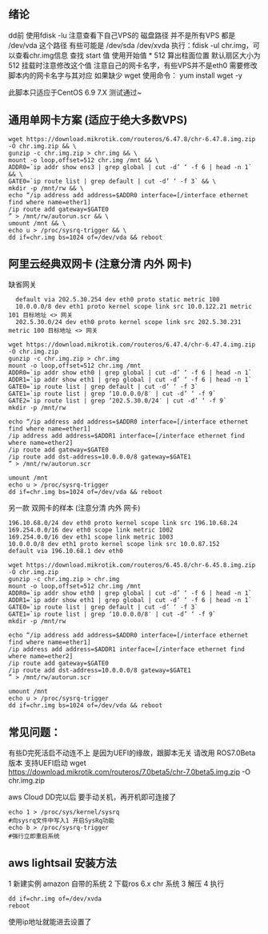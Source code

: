 
## 绪论
dd前 使用fdisk -lu 注意查看下自己VPS的 磁盘路径 并不是所有VPS 都是 /dev/vda 这个路径 有些可能是 /dev/sda /dev/xvda
执行：fdisk -ul chr.img，可以查看chr.img信息 查找 start 值 使用开始值 * 512 算出柱面位置 默认扇区大小为512 挂载时注意修改这个值
注意自己的网卡名字，有些VPS并不是eth0 需要修改脚本内的网卡名字与其对应
如果缺少 wget 使用命令： yum install wget -y

此脚本只适应于CentOS 6.9 7.X 测试通过~

## 通用单网卡方案 (适应于绝大多数VPS)
```
wget https://download.mikrotik.com/routeros/6.47.8/chr-6.47.8.img.zip -O chr.img.zip && \
gunzip -c chr.img.zip > chr.img && \
mount -o loop,offset=512 chr.img /mnt && \
ADDR0=`ip addr show ens3 | grep global | cut -d’ ‘ -f 6 | head -n 1` && \
GATE0=`ip route list | grep default | cut -d’ ‘ -f 3` && \
mkdir -p /mnt/rw && \
echo “/ip address add address=$ADDR0 interface=[/interface ethernet find where name=ether1]
/ip route add gateway=$GATE0
” > /mnt/rw/autorun.scr && \
umount /mnt && \
echo u > /proc/sysrq-trigger && \
dd if=chr.img bs=1024 of=/dev/vda && reboot
```

 

## 阿里云经典双网卡 (注意分清 内外 网卡)

缺省网关
```
  default via 202.5.30.254 dev eth0 proto static metric 100
  10.0.0.0/8 dev eth1 proto kernel scope link src 10.0.122.21 metric 101 目标地址 <> 网关
  202.5.30.0/24 dev eth0 proto kernel scope link src 202.5.30.231 metric 100 目标地址 <> 网关
```

```
wget https://download.mikrotik.com/routeros/6.47.4/chr-6.47.4.img.zip -O chr.img.zip
gunzip -c chr.img.zip > chr.img
mount -o loop,offset=512 chr.img /mnt
ADDR0=`ip addr show eth0 | grep global | cut -d’ ‘ -f 6 | head -n 1`
ADDR1=`ip addr show eth1 | grep global | cut -d’ ‘ -f 6 | head -n 1`
GATE0=`ip route list | grep default | cut -d’ ‘ -f 3`
GATE1=`ip route list | grep ‘10.0.0.0/8′ | cut -d’ ‘ -f 9`
GATE2=`ip route list | grep ‘202.5.30.0/24′ | cut -d’ ‘ -f 9`
mkdir -p /mnt/rw

echo “/ip address add address=$ADDR0 interface=[/interface ethernet find where name=ether1]
/ip address add address=$ADDR1 interface=[/interface ethernet find where name=ether2]
/ip route add gateway=$GATE0
/ip route add dst-address=10.0.0.0/8 gateway=$GATE1
” > /mnt/rw/autorun.scr

umount /mnt
echo u > /proc/sysrq-trigger
dd if=chr.img bs=1024 of=/dev/vda && reboot
```
 

另一款 双网卡的样本 (注意分清 内外 网卡)
```
196.10.68.0/24 dev eth0 proto kernel scope link src 196.10.68.24
169.254.0.0/16 dev eth0 scope link metric 1002
169.254.0.0/16 dev eth1 scope link metric 1003
10.0.0.0/8 dev eth1 proto kernel scope link src 10.0.87.152
default via 196.10.68.1 dev eth0
```

```
wget https://download.mikrotik.com/routeros/6.45.8/chr-6.45.8.img.zip -O chr.img.zip
gunzip -c chr.img.zip > chr.img
mount -o loop,offset=512 chr.img /mnt
ADDR0=`ip addr show eth0 | grep global | cut -d’ ‘ -f 6 | head -n 1`
ADDR1=`ip addr show eth1 | grep global | cut -d’ ‘ -f 6 | head -n 1`
GATE0=`ip route list | grep default | cut -d’ ‘ -f 3`
GATE1=`ip route list | grep ‘10.0.0.0/8′ | cut -d’ ‘ -f 9`
mkdir -p /mnt/rw

echo “/ip address add address=$ADDR0 interface=[/interface ethernet find where name=ether1]
/ip address add address=$ADDR1 interface=[/interface ethernet find where name=ether2]
/ip route add gateway=$GATE0
/ip route add dst-address=10.0.0.0/8 gateway=$GATE1
” > /mnt/rw/autorun.scr

umount /mnt
echo u > /proc/sysrq-trigger
dd if=chr.img bs=1024 of=/dev/vda && reboot
```
 

 

## 常见问题：
有些D完死活启不动连不上 是因为UEFI的缘故，跟脚本无关 请改用 ROS7.0Beta 版本 支持UEFI启动
wget https://download.mikrotik.com/routeros/7.0beta5/chr-7.0beta5.img.zip -O chr.img.zip

aws Cloud DD完以后 要手动关机，再开机即可连接了
```
echo 1 > /proc/sys/kernel/sysrq  
#向sysrq文件中写入1 开启SysRq功能
echo b > /proc/sysrq-trigger 
#强行立即重启系统
```
## aws lightsail 安装方法

1 新建实例  amazon 自带的系统
2 下载ros 6.x chr 系统
3  解压
4 执行
```
dd if=chr.img of=/dev/xvda 
reboot
```
使用ip地址就能进去设置了
